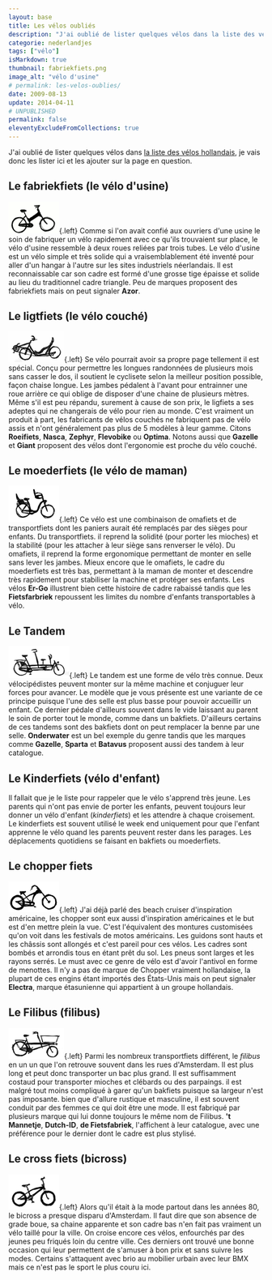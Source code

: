 ```yaml
---
layout: base
title: Les vélos oubliés
description: "J'ai oublié de lister quelques vélos dans la liste des vélos hollandais, je vais donc les lister ici et les ajouter sur la page en question."
categorie: nederlandjes
tags: ["vélo"]
isMarkdown: true
thumbnail: fabriekfiets.png
image_alt: "vélo d'usine"
# permalink: les-velos-oublies/
date: 2009-08-13
update: 2014-04-11
# UNPUBLISHED
permalink: false
eleventyExcludeFromCollections: true
---
```


J'ai oublié de lister quelques vélos dans [la liste des vélos hollandais](/plein-de-velos), je vais donc les lister ici et les ajouter sur la page en question.

## Le fabriekfiets (le vélo d'usine)
![vélo d'usine](fabriekfiets.png){.left}
Comme si l'on avait confié aux ouvriers d'une usine le soin de fabriquer un vélo rapidement avec ce qu'ils trouvaient sur place, le vélo d'usine ressemble à deux roues reliées par trois tubes. Le vélo d'usine est un vélo simple et très solide qui a vraisemblablement été inventé pour aller d'un hangar à l'autre sur les sites industriels néerlandais. Il est reconnaissable car son cadre est formé d'une grosse tige épaisse et solide au lieu du traditionnel cadre triangle. Peu de marques proposent des fabriekfiets mais on peut signaler **Azor**.

## Le ligtfiets (le vélo couché)
![vélo couché](ligtfiets.png){.left}
Se vélo pourrait avoir sa propre page tellement il est spécial. Conçu pour permettre les longues randonnées de plusieurs mois sans casser le dos, il soutient le cyclisete selon la meilleur position possible, façon chaise longue. Les jambes pédalent à l'avant pour entrainner une roue arrière ce qui oblige de disposer d'une chaine de plusieurs mètres. Même s'il est peu répandu, surement à cause de son prix, le ligfiets a ses adeptes qui ne changerais de vélo pour rien au monde. C'est vraiment un produit à part, les fabricants de vélos couchés ne fabriquent pas de vélo assis et n'ont généralement pas plus de 5 modèles à leur gamme. Citons **Roeifiets**, **Nasca**, **Zephyr**, **Flevobike** ou **Optima**. Notons aussi que **Gazelle** et **Giant** proposent des vélos dont l'ergonomie est proche du vélo couché.

## Le moederfiets (le vélo de maman)
![vélo pour maman](moederfiets.png){.left}
Ce vélo est une combinaison de omafiets et de transportfiets dont les paniers aurait été remplacés par des sièges pour enfants. Du transportfiets. il reprend la solidité (pour porter les mioches) et la stabilité (pour les attacher à leur siège sans renverser le vélo). Du omafiets, il reprend la forme ergonomique permettant de monter en selle sans lever les jambes. Mieux encore que le omafiets, le cadre du moederfiets est très bas, permettant à la maman de monter et descendre très rapidement pour stabiliser la machine et protéger ses enfants. Les vélos **Er-Go** illustrent bien cette histoire de cadre rabaissé tandis que les **Fietsfarbriek** repoussent les limites du nombre d'enfants transportables à vélo.

## Le Tandem
![vélo tandem](tandem.png){.left}
Le tandem est une forme de vélo très connue. Deux vélocipédistes peuvent monter sur la même machine et conjuguer leur forces pour avancer. Le modèle que je vous présente est une variante de ce principe puisque l'une des selle est plus basse pour pouvoir accueillir un enfant. Ce dernier pédale d'ailleurs souvent dans le vide laissant au parent le soin de porter tout le monde, comme dans un bakfiets. D'ailleurs certains de ces tandems sont des bakfiets dont on peut remplacer la benne par une selle. **Onderwater** est un bel exemple du genre tandis que les marques comme **Gazelle**, **Sparta** et **Batavus** proposent aussi des tandem à leur catalogue.

## Le Kinderfiets (vélo d'enfant)
Il fallait que je le liste pour rappeler que le vélo s'apprend très jeune. Les parents qui n'ont pas envie de porter les enfants, peuvent toujours leur donner un vélo d'enfant (*kinderfiets*) et les attendre à chaque croisement. Le kinderfiets est  souvent utilisé le week end uniquement pour que l'enfant apprenne le vélo quand les parents peuvent rester dans les parages. Les déplacements quotidiens se faisant en bakfiets ou moederfiets.

## Le chopper fiets
![vélo chopper](chopper.png){.left}
J'ai déjà parlé des beach cruiser d'inspiration américaine, les chopper sont eux aussi d'inspiration américaines et le but est d'en mettre plein la vue. C'est l'équivalent des montures customisées qu'on voit dans les festivals de motos américains. Les guidons sont hauts et les châssis sont allongés et c'est pareil pour ces vélos. Les cadres sont bombés et arrondis tous en étant prêt du sol. Les pneus sont larges et les rayons serrés. Le must avec ce genre de vélo est d'avoir l'antivol en forme de menottes. Il n'y a pas de marque de Chopper vraiment hollandaise, la plupart de ces engins étant importés des États-Unis mais on peut signaler **Electra**, marque étasunienne qui appartient à un groupe hollandais.

## Le Filibus (filibus)
![vélo Filibus](filibus.png){.left}
Parmi les nombreux transportfiets différent, le *filibus* en un un que l'on retrouve souvent dans les rues d'Amsterdam. Il est plus long et peut donc transporter un bac plus grand. Il est suffisamment costaud pour transporter mioches et clébards ou des parpaings. il est malgré tout moins compliqué à garer qu'un bakfiets puisque sa largeur n'est pas imposante. bien que d'allure rustique et masculine, il est souvent conduit par des femmes ce qui doit être une mode. Il est fabriqué par plusieurs marque qui lui donne toujours le même nom de Filibus. **'t Mannetje**, **Dutch-ID**, **de Fietsfabriek**, l'affichent à leur catalogue, avec une préférence pour le dernier dont le cadre est plus stylisé.

## Le cross fiets (bicross)
![bicross ](bicross.png){.left}
Alors qu'il était à la mode partout dans les années 80, le bicross a presque disparu d'Amsterdam. Il faut dire que son absence de grade boue, sa chaine apparente et son cadre bas n'en fait pas vraiment un vélo taillé pour la ville. On croise encore ces vélos, enfourchés par des jeunes peu friqués loin du centre ville. Ces derniers ont trouvé une bonne occasion qui leur permettent de s'amuser à bon prix et sans suivre les modes. Certains s'attaquent avec brio au mobilier urbain avec leur BMX mais ce n'est pas le sport le plus couru ici.

<!-- post notes:
http://www.fietsen-kopen.nl/fiets-soorten
--->
